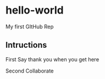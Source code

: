 # hello-world
My first GItHub Rep

Intructions
-----------------

First
Say thank you when you get here

Second
Collaborate
